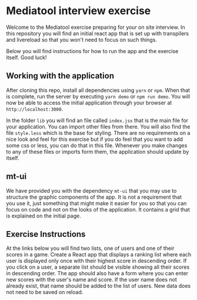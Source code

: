 # Mediatool interview exercise

Welcome to the Mediatool exercise preparing for your on site interview. In this repository you will find an initial react app that is
set up with transpilers and livereload so that you won't need to focus on such things.

Below you will find instructions for how to run the app and the exercise itself. Good luck!

## Working with the application

After cloning this repo, install all dependencies using `yarn` or `npm`. When that is complete, run the server by executing `yarn demo` or `npm run demo`.
You will now be able to access the initial application through your browser at `http://localhost:3000`.

In the folder `lib` you will find an file called `index.jsx` that is the main file for your application. You can import other files from there.
You will also find the file `style.less` which is the base for styling. There are no requirements on a nice look and feel for this exercise but if
you do feel that you want to add some css or less, you can do that in this file. Whenever you make changes to any of these files or imports form them, the application should update by itself.

## mt-ui
We have provided you with the dependency `mt-ui` that you may use to structure the graphic components of the app. It is not a requirement that you use it, just something
that might make it easier for you so that you can focus on code and not on the looks of the application. It contains a grid that is explained on the initial page.

## Exercise Instructions
At the links below you will find two lists, one of users and one of their scores in a game. Create a React app that displays a ranking list where each user is displayed only once with their highest score in descending order. If you click on a user, a separate list should be visible showing all their scores in descending order. The app should also have a form where you can enter new scores with the user's name and score. If the user name does not already exist, that name should be added to the list of users. New data does not need to be saved on reload.
